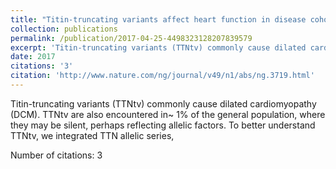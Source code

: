 ```yaml
---
title: "Titin-truncating variants affect heart function in disease cohorts and the general population"
collection: publications
permalink: /publication/2017-04-25-4498323128207839579
excerpt: 'Titin-truncating variants (TTNtv) commonly cause dilated cardiomyopathy (DCM). TTNtv are also encountered in~ 1% of the general population, where they may be silent, perhaps reflecting allelic factors. To better understand TTNtv, we integrated TTN allelic series, '
date: 2017
citations: '3'
citation: 'http://www.nature.com/ng/journal/v49/n1/abs/ng.3719.html'
---
```

Titin-truncating variants (TTNtv) commonly cause dilated cardiomyopathy (DCM). TTNtv are also encountered in~ 1% of the general population, where they may be silent, perhaps reflecting allelic factors. To better understand TTNtv, we integrated TTN allelic series, 

Number of citations: 3